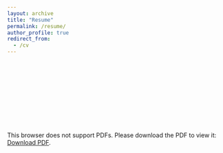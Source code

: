 ```yaml
---
layout: archive
title: "Resume"
permalink: /resume/
author_profile: true
redirect_from:
  - /cv
---
```


<object data="https://kla2122.github.io/files/kyle_alford_resume.pdf" type="application/pdf" width="700px" height="700px">
    <embed src="https://kla2122.github.io/files/kyle_alford_resume.pdf">
        <p>This browser does not support PDFs. Please download the PDF to view it: <a href="https://kla2122.github.io/files/kyle_alford_resume.pdf">Download PDF</a>.</p>
    </embed>
</object>

